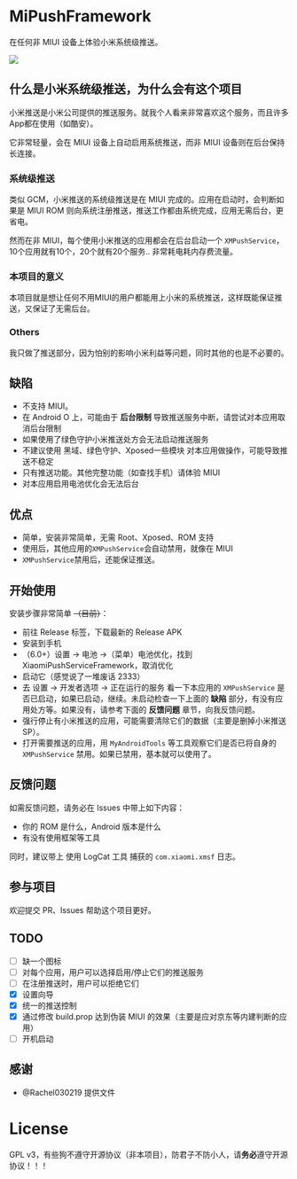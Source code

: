 # MiPushFramework

在任何非 MIUI 设备上体验小米系统级推送。

![](https://raw.githubusercontent.com/Trumeet/MiPushFramework/master/art/screenshot.png)


## 什么是小米系统级推送，为什么会有这个项目

小米推送是小米公司提供的推送服务。就我个人看来非常喜欢这个服务，而且许多App都在使用（如酷安）。

它非常轻量，会在 MIUI 设备上自动启用系统推送，而非 MIUI 设备则在后台保持长连接。



### 系统级推送

类似 GCM，小米推送的系统级推送是在 MIUI 完成的。应用在启动时，会判断如果是 MIUI ROM 则向系统注册推送，推送工作都由系统完成，应用无需后台，更省电。

然而在非 MIUI，每个使用小米推送的应用都会在后台启动一个 `XMPushService`， 10个应用就有10个，20个就有20个服务.. 非常耗电耗内存费流量。



### 本项目的意义

本项目就是想让任何不用MIUI的用户都能用上小米的系统推送，这样既能保证推送，又保证了无需后台。



###  Others

我只做了推送部分，因为怕别的影响小米利益等问题，同时其他的也是不必要的。





## 缺陷

* 不支持 MIUI。
* 在 Android O 上，可能由于 **后台限制** 导致推送服务中断，请尝试对本应用取消后台限制
* 如果使用了绿色守护小米推送处方会无法启动推送服务
* 不建议使用 黑域、绿色守护、Xposed一些模块 对本应用做操作，可能导致推送不稳定
* 只有推送功能。其他完整功能（如查找手机）请体验 MIUI
* 对本应用启用电池优化会无法后台



## 优点

* 简单，安装非常简单，无需 Root、Xposed、ROM 支持
* 使用后，其他应用的`XMPushService`会自动禁用，就像在 MIUI
* `XMPushService`禁用后，还能保证推送。



## 开始使用

安装步骤非常简单 ~~（目前）~~：

* 前往 Release 标签，下载最新的 Release APK
* 安装到手机
* （6.0+）设置 -> 电池 ->（菜单）电池优化，找到 XiaomiPushServiceFramework，取消优化
* 启动它（感觉说了一堆废话 2333）
* 去 设置 -> 开发者选项 -> 正在运行的服务 看一下本应用的 `XMPushService` 是否已启动，如果已启动，继续。未启动检查一下上面的 **缺陷** 部分，有没有应用处方等。如果没有，请参考下面的 **反馈问题** 章节，向我反馈问题。
* 强行停止有小米推送的应用，可能需要清除它们的数据（主要是删掉小米推送 SP）。
* 打开需要推送的应用，用 `MyAndroidTools` 等工具观察它们是否已将自身的 `XMPushService` 禁用。如果已禁用，基本就可以使用了。



## 反馈问题

如需反馈问题，请务必在 Issues 中带上如下内容：

* 你的 ROM 是什么，Android 版本是什么
* 有没有使用框架等工具

同时，建议带上 使用 LogCat 工具 捕获的 `com.xiaomi.xmsf` 日志。



## 参与项目

欢迎提交 PR、Issues 帮助这个项目更好。



## TODO

- [ ] 缺一个图标
- [ ] 对每个应用，用户可以选择启用/停止它们的推送服务
- [ ] 在注册推送时，用户可以拒绝它们
- [X] 设置向导
- [X] 统一的推送控制
- [X] 通过修改 build.prop 达到伪装 MIUI 的效果（主要是应对京东等内建判断的应用）
- [ ] 开机启动

## 感谢

* @Rachel030219 提供文件

# License

GPL v3，有些狗不遵守开源协议（非本项目），防君子不防小人，请**务必**遵守开源协议！！！
